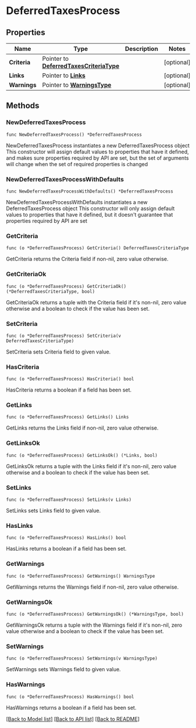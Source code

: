 # DeferredTaxesProcess

## Properties

Name | Type | Description | Notes
------------ | ------------- | ------------- | -------------
**Criteria** | Pointer to [**DeferredTaxesCriteriaType**](DeferredTaxesCriteriaType.md) |  | [optional] 
**Links** | Pointer to [**Links**](Links.md) |  | [optional] 
**Warnings** | Pointer to [**WarningsType**](WarningsType.md) |  | [optional] 

## Methods

### NewDeferredTaxesProcess

`func NewDeferredTaxesProcess() *DeferredTaxesProcess`

NewDeferredTaxesProcess instantiates a new DeferredTaxesProcess object
This constructor will assign default values to properties that have it defined,
and makes sure properties required by API are set, but the set of arguments
will change when the set of required properties is changed

### NewDeferredTaxesProcessWithDefaults

`func NewDeferredTaxesProcessWithDefaults() *DeferredTaxesProcess`

NewDeferredTaxesProcessWithDefaults instantiates a new DeferredTaxesProcess object
This constructor will only assign default values to properties that have it defined,
but it doesn't guarantee that properties required by API are set

### GetCriteria

`func (o *DeferredTaxesProcess) GetCriteria() DeferredTaxesCriteriaType`

GetCriteria returns the Criteria field if non-nil, zero value otherwise.

### GetCriteriaOk

`func (o *DeferredTaxesProcess) GetCriteriaOk() (*DeferredTaxesCriteriaType, bool)`

GetCriteriaOk returns a tuple with the Criteria field if it's non-nil, zero value otherwise
and a boolean to check if the value has been set.

### SetCriteria

`func (o *DeferredTaxesProcess) SetCriteria(v DeferredTaxesCriteriaType)`

SetCriteria sets Criteria field to given value.

### HasCriteria

`func (o *DeferredTaxesProcess) HasCriteria() bool`

HasCriteria returns a boolean if a field has been set.

### GetLinks

`func (o *DeferredTaxesProcess) GetLinks() Links`

GetLinks returns the Links field if non-nil, zero value otherwise.

### GetLinksOk

`func (o *DeferredTaxesProcess) GetLinksOk() (*Links, bool)`

GetLinksOk returns a tuple with the Links field if it's non-nil, zero value otherwise
and a boolean to check if the value has been set.

### SetLinks

`func (o *DeferredTaxesProcess) SetLinks(v Links)`

SetLinks sets Links field to given value.

### HasLinks

`func (o *DeferredTaxesProcess) HasLinks() bool`

HasLinks returns a boolean if a field has been set.

### GetWarnings

`func (o *DeferredTaxesProcess) GetWarnings() WarningsType`

GetWarnings returns the Warnings field if non-nil, zero value otherwise.

### GetWarningsOk

`func (o *DeferredTaxesProcess) GetWarningsOk() (*WarningsType, bool)`

GetWarningsOk returns a tuple with the Warnings field if it's non-nil, zero value otherwise
and a boolean to check if the value has been set.

### SetWarnings

`func (o *DeferredTaxesProcess) SetWarnings(v WarningsType)`

SetWarnings sets Warnings field to given value.

### HasWarnings

`func (o *DeferredTaxesProcess) HasWarnings() bool`

HasWarnings returns a boolean if a field has been set.


[[Back to Model list]](../README.md#documentation-for-models) [[Back to API list]](../README.md#documentation-for-api-endpoints) [[Back to README]](../README.md)


